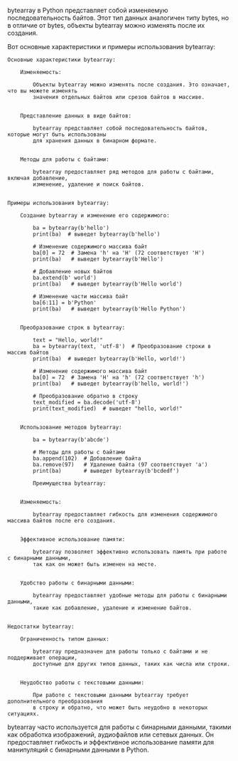 
bytearray в Python представляет собой изменяемую последовательность байтов.
Этот тип данных аналогичен типу bytes, но в отличие от bytes, объекты bytearray можно изменять после их создания.


Вот основные характеристики и примеры использования bytearray:

    Основные характеристики bytearray:

        Изменяемость:

            Объекты bytearray можно изменять после создания. Это означает, что вы можете изменять
            значения отдельных байтов или срезов байтов в массиве.


        Представление данных в виде байтов:

            bytearray представляет собой последовательность байтов, которые могут быть использованы
            для хранения данных в бинарном формате.


        Методы для работы с байтами:

            bytearray предоставляет ряд методов для работы с байтами, включая добавление,
            изменение, удаление и поиск байтов.


    Примеры использования bytearray:

        Создание bytearray и изменение его содержимого:

            ba = bytearray(b'hello')
            print(ba)  # выведет bytearray(b'hello')

            # Изменение содержимого массива байт
            ba[0] = 72  # Замена 'h' на 'H' (72 соответствует 'H')
            print(ba)   # выведет bytearray(b'Hello')

            # Добавление новых байтов
            ba.extend(b' world')
            print(ba)   # выведет bytearray(b'Hello world')

            # Изменение части массива байт
            ba[6:11] = b'Python'
            print(ba)   # выведет bytearray(b'Hello Python')


        Преобразование строк в bytearray:

            text = "Hello, world!"
            ba = bytearray(text, 'utf-8')  # Преобразование строки в массив байтов
            print(ba)  # выведет bytearray(b'Hello, world!')

            # Изменение содержимого массива байт
            ba[0] = 72  # Замена 'H' на 'h' (72 соответствует 'h')
            print(ba)   # выведет bytearray(b'hello, world!')

            # Преобразование обратно в строку
            text_modified = ba.decode('utf-8')
            print(text_modified)  # выведет "hello, world!"


        Использование методов bytearray:

            ba = bytearray(b'abcde')

            # Методы для работы с байтами
            ba.append(102)  # Добавление байта
            ba.remove(97)   # Удаление байта (97 соответствует 'a')
            print(ba)       # выведет bytearray(b'bcdedf')

            Преимущества bytearray:


        Изменяемость:

            bytearray предоставляет гибкость для изменения содержимого массива байтов после его создания.


        Эффективное использование памяти:

            bytearray позволяет эффективно использовать память при работе с бинарными данными,
            так как он может быть изменен на месте.


        Удобство работы с бинарными данными:

            bytearray предоставляет удобные методы для работы с бинарными данными,
            такие как добавление, удаление и изменение байтов.


    Недостатки bytearray:

        Ограниченность типом данных:

            bytearray предназначен для работы только с байтами и не поддерживает операции,
            доступные для других типов данных, таких как числа или строки.


        Неудобство работы с текстовыми данными:

            При работе с текстовыми данными bytearray требует дополнительного преобразования
            в строку и обратно, что может быть неудобно в некоторых ситуациях.


bytearray часто используется для работы с бинарными данными, такими как обработка изображений,
аудиофайлов или сетевых данных. Он предоставляет гибкость и эффективное использование памяти
для манипуляций с бинарными данными в Python.


